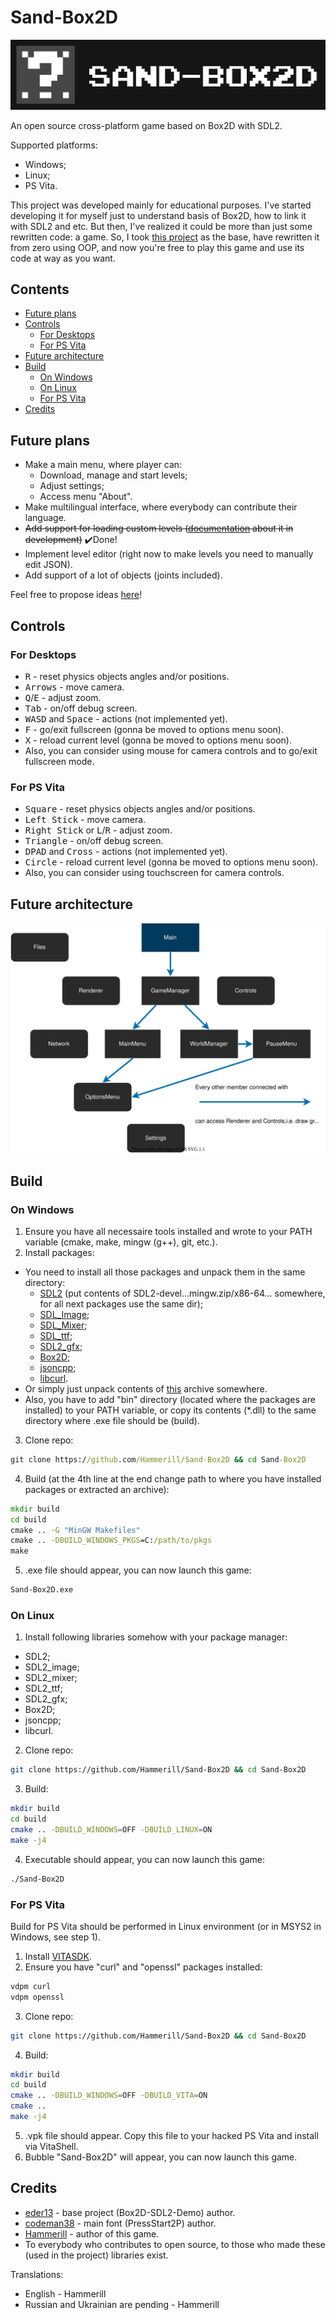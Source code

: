 # Sand-Box2D
![Logo](./pics/Logo-wide.jpg)

An open source cross-platform game based on Box2D with SDL2.

Supported platforms:
- Windows;
- Linux;
- PS Vita.

This project was developed mainly for educational purposes.
I've started developing it for myself just to understand basis of Box2D, how to link it with SDL2 and etc. 
But then, I've realized it could be more than just some rewritten code: a game.
So, I took [this project](https://github.com/eder13/Box2D-SDL2-Demo) as the base,
have rewritten it from zero using OOP, and now you're free to play this game and use its code at way as you want.

## Contents
- [Future plans](#future-plans)
- [Controls](#controls)
  * [For Desktops](#for-desktops)
  * [For PS Vita](#for-ps-vita)
- [Future architecture](#future-architecture)
- [Build](#build)
  * [On Windows](#on-windows)
  * [On Linux](#on-linux)
  * [For PS Vita](#for-ps-vita-1)
- [Credits](#credits)

## Future plans
- Make a main menu, where player can:
  * Download, manage and start levels;
  * Adjust settings;
  * Access menu "About".
- Make multilingual interface, where everybody can contribute their language.
- ~~Add support for loading custom levels ([documentation](https://github.com/Hammerill/Sand-Box2D-levels) about it in development)~~ ✔️Done!
- Implement level editor (right now to make levels you need to manually edit JSON).
- Add support of a lot of objects (joints included).

Feel free to propose ideas [here](https://github.com/Hammerill/Sand-Box2D/discussions)!

## Controls
### For Desktops
- <kbd>R</kbd> - reset physics objects angles and/or positions.
- <kbd>Arrows</kbd> - move camera.
- <kbd>Q</kbd>/<kbd>E</kbd> - adjust zoom.
- <kbd>Tab</kbd> - on/off debug screen.
- <kbd>WASD</kbd> and <kbd>Space</kbd> - actions (not implemented yet).
- <kbd>F</kbd> - go/exit fullscreen (gonna be moved to options menu soon).
- <kbd>X</kbd> - reload current level (gonna be moved to options menu soon).
- Also, you can consider using mouse for camera controls and to go/exit fullscreen mode.

### For PS Vita
- <kbd>Square</kbd> - reset physics objects angles and/or positions.
- <kbd>Left Stick</kbd> - move camera.
- <kbd>Right Stick</kbd> or <kbd>L</kbd>/<kbd>R</kbd> - adjust zoom.
- <kbd>Triangle</kbd> - on/off debug screen.
- <kbd>DPAD</kbd> and <kbd>Cross</kbd> - actions (not implemented yet).
- <kbd>Circle</kbd> - reload current level (gonna be moved to options menu soon).
- Also, you can consider using touchscreen for camera controls.

## Future architecture
![Arch](./pics/project-arch.drawio.svg)

## Build 
### On Windows
1. Ensure you have all necessaire tools installed and wrote to your PATH variable (cmake, make, mingw (g++), git, etc.).
2. Install packages:
- You need to install all those packages and unpack them in the same directory:
  * [SDL2](https://github.com/libsdl-org/SDL/releases/tag/release-2.24.0)
  (put contents of SDL2-devel...mingw.zip/x86-64... somewhere, for all next packages use the same dir);
  * [SDL_Image](https://github.com/libsdl-org/SDL_image/releases/tag/release-2.6.2);
  * [SDL_Mixer](https://github.com/libsdl-org/SDL_mixer/releases/tag/release-2.6.2);
  * [SDL_ttf](https://github.com/libsdl-org/SDL_ttf/releases);
  * [SDL2_gfx](https://www.ferzkopp.net/wordpress/2016/01/02/sdl_gfx-sdl2_gfx/);
  * [Box2D](https://github.com/erincatto/box2d);
  * [jsoncpp](https://github.com/open-source-parsers/jsoncpp);
  * [libcurl](https://github.com/curl/curl).
- Or simply just unpack contents of [this](https://github.com/Hammerill/Sand-Box2D/releases/download/v1.0.0/win64-packages.zip) archive somewhere. 
- Also, you have to add "bin" directory (located where the packages are installed) to your PATH variable,
or copy its contents (*.dll) to the same directory where .exe file should be (build).
3. Clone repo:
  ```cmd
  git clone https://github.com/Hammerill/Sand-Box2D && cd Sand-Box2D
  ```
4. Build (at the 4th line at the end change path to where you have installed packages or extracted an archive):
  ```cmd
  mkdir build
  cd build
  cmake .. -G "MinGW Makefiles"
  cmake .. -DBUILD_WINDOWS_PKGS=C:/path/to/pkgs
  make
  ```
5. .exe file should appear, you can now launch this game:
  ```cmd
  Sand-Box2D.exe
  ```

### On Linux
1. Install following libraries somehow with your package manager:
- SDL2;
- SDL2_image;
- SDL2_mixer;
- SDL2_ttf;
- SDL2_gfx;
- Box2D;
- jsoncpp;
- libcurl.
2. Clone repo:
  ```bash
  git clone https://github.com/Hammerill/Sand-Box2D && cd Sand-Box2D
  ```
3. Build:
  ```bash
  mkdir build
  cd build
  cmake .. -DBUILD_WINDOWS=OFF -DBUILD_LINUX=ON
  make -j4
  ```
4. Executable should appear, you can now launch this game:
  ```bash
  ./Sand-Box2D
  ```

### For PS Vita
Build for PS Vita should be performed in Linux environment (or in MSYS2 in Windows, see step 1).
1. Install [VITASDK](https://vitasdk.org/).
2. Ensure you have "curl" and "openssl" packages installed:
  ```bash
  vdpm curl
  vdpm openssl
  ```
3. Clone repo:
  ```bash
  git clone https://github.com/Hammerill/Sand-Box2D && cd Sand-Box2D
  ```
4. Build:
  ```bash
  mkdir build
  cd build
  cmake .. -DBUILD_WINDOWS=OFF -DBUILD_VITA=ON
  cmake ..
  make -j4
  ```
5. .vpk file should appear. Copy this file to your hacked PS Vita and install via VitaShell.
6. Bubble "Sand-Box2D" will appear, you can now launch this game.

## Credits
- [eder13](https://github.com/eder13) - base project (Box2D-SDL2-Demo) author.
- [codeman38](https://www.fontspace.com/codeman38) - main font (PressStart2P) author.
- [Hammerill](https://github.com/Hammerill) - author of this game.
- To everybody who contributes to open source, to those who made these (used in the project) libraries exist.

Translations:
- English - Hammerill
- Russian and Ukrainian are pending - Hammerill

